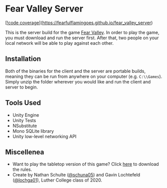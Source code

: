 # Fear Valley Server

[[!code coverage](https://github.com/FearfulFlamingos/fear_valley_server/blob/master/docs/badge_linecoverage.png)](https://fearfulflamingoes.github.io/fear_valley_server)

This is the server build for the game [Fear Valley](https://www.github.com/schuna05/senior_project). In order to play the game, you must download and run the server first. After that, two people on your local network will be able to play against each other.

## Installation

Both of the binaries for the client and the server are portable builds, meaning they can be run from anywhere on your computer (e.g. `C:\\Games`). Simply unzip the folder wherever you would like and run the client and server to begin.

## Tools Used

* Unity Engine
* Unity Tests
* NSubstitute
* Mono SQLite library
* Unity low-level networking API

## Miscellenea

* Want to play the tabletop version of this game? Click [here]() to download the rules.
* Create by Nathan Schulte ([@schuna05](https://www.github.com/schuna05)) and Gavin Lochtefeld ([@lochga01](https://www.github.com/lochga01)), Luther College class of 2020.

